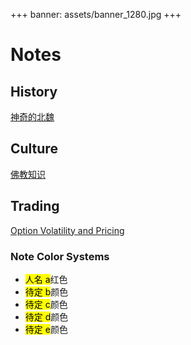 +++
banner: assets/banner_1280.jpg
+++

# Notes

## History

[神奇的北魏](history/神奇的北魏/note.md)

## Culture

[佛教知识](culture/佛教知识/note.md)

## Trading

[Option Volatility and Pricing](trading/option_volatility_and_pricing/note.md)


### Note Color Systems
* <mark name>人名 a</mark>红色
* <mark b>待定 b</mark>颜色
* <mark c>待定 c</mark>颜色
* <mark d>待定 d</mark>颜色
* <mark e>待定 e</mark>颜色


